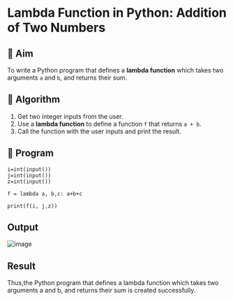 # Lambda Function in Python: Addition of Two Numbers

## 🎯 Aim
To write a Python program that defines a **lambda function** which takes two arguments `a` and `b`, and returns their sum.

## 🧠 Algorithm
1. Get two integer inputs from the user.
2. Use a **lambda function** to define a function `f` that returns `a + b`.
3. Call the function with the user inputs and print the result.

## 🧾 Program
```
i=int(input())
j=int(input())
z=int(input())

f = lambda a, b,c: a+b+c

print(f(i, j,z))
```

## Output
![image](https://github.com/user-attachments/assets/0b725bfb-b10c-41f9-9d1d-dca5f0cec10a)

## Result
Thus,the Python program that defines a lambda function which takes two arguments a and b, and returns their sum is created successfully.
